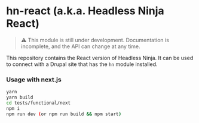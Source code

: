 # hn-react (a.k.a. Headless Ninja React)

> ⚠ This module is still under development. Documentation is incomplete, and the API can change at any time.

This repository contains the React version of Headless Ninja. It can be used to connect with a Drupal site that has the `hn` module installed.

### Usage with next.js

```bash
yarn
yarn build
cd tests/functional/next
npm i
npm run dev (or npm run build && npm start)
```



